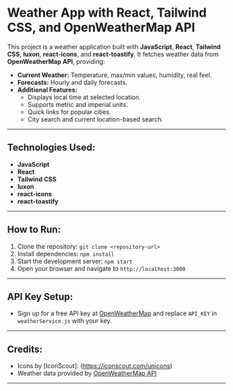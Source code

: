 # Weather App with React, Tailwind CSS, and OpenWeatherMap API

This project is a weather application built with **JavaScript**, **React**, **Tailwind CSS**, **luxon**, **react-icons**, and **react-toastify**. It fetches weather data from **OpenWeatherMap API**, providing:

- **Current Weather:** Temperature, max/min values, humidity, real feel.
- **Forecasts:** Hourly and daily forecasts.
- **Additional Features:**
  - Displays local time at selected location.
  - Supports metric and imperial units.
  - Quick links for popular cities.
  - City search and current location-based search.

---

## Technologies Used:

- **JavaScript**
- **React**
- **Tailwind CSS**
- **luxon**
- **react-icons**
- **react-toastify**

---

## How to Run:

1. Clone the repository: `git clone <repository-url>`
2. Install dependencies: `npm install`
3. Start the development server: `npm start`
4. Open your browser and navigate to `http://localhost:3000`

---

## API Key Setup:

- Sign up for a free API key at [OpenWeatherMap](https://openweathermap.org/) and replace `API_KEY` in `weatherService.js` with your key.

---

## Credits:

- Icons by [IconScout]: (https://iconscout.com/unicons)
- Weather data provided by [OpenWeatherMap API](https://openweathermap.org/api)

---
